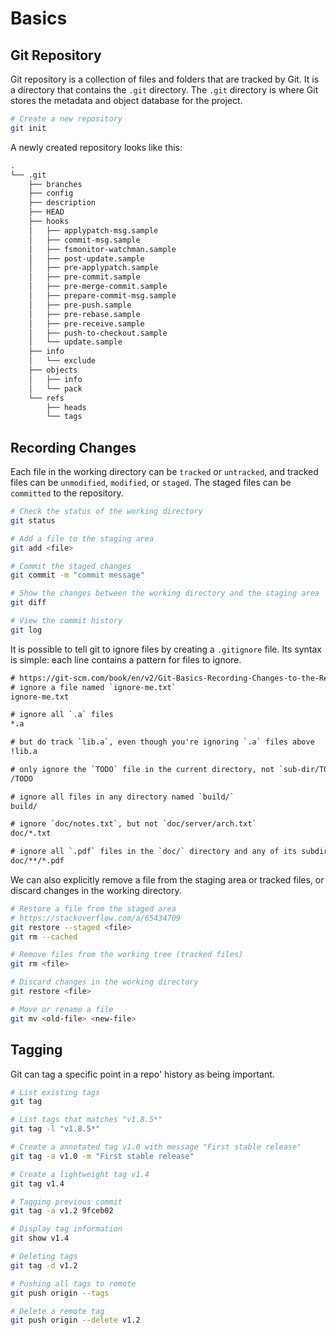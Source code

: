 # Basics

## Git Repository

Git repository is a collection of files and folders that are tracked by Git. It
is a directory that contains the `.git` directory. The `.git` directory is where
Git stores the metadata and object database for the project.

```sh
# Create a new repository
git init
```

A newly created repository looks like this:

```txt
.
└── .git
    ├── branches
    ├── config
    ├── description
    ├── HEAD
    ├── hooks
    │   ├── applypatch-msg.sample
    │   ├── commit-msg.sample
    │   ├── fsmonitor-watchman.sample
    │   ├── post-update.sample
    │   ├── pre-applypatch.sample
    │   ├── pre-commit.sample
    │   ├── pre-merge-commit.sample
    │   ├── prepare-commit-msg.sample
    │   ├── pre-push.sample
    │   ├── pre-rebase.sample
    │   ├── pre-receive.sample
    │   ├── push-to-checkout.sample
    │   └── update.sample
    ├── info
    │   └── exclude
    ├── objects
    │   ├── info
    │   └── pack
    └── refs
        ├── heads
        └── tags
```

## Recording Changes

Each file in the working directory can be `tracked` or `untracked`, and tracked
files can be `unmodified`, `modified`, or `staged`. The staged files can be
`committed` to the repository.

```sh
# Check the status of the working directory
git status

# Add a file to the staging area
git add <file>

# Commit the staged changes
git commit -m "commit message"

# Show the changes between the working directory and the staging area
git diff

# View the commit history
git log
```

It is possible to tell git to ignore files by creating a `.gitignore` file. Its
syntax is simple: each line contains a pattern for files to ignore.

```txt
# https://git-scm.com/book/en/v2/Git-Basics-Recording-Changes-to-the-Repository
# ignore a file named `ignore-me.txt`
ignore-me.txt

# ignore all `.a` files
*.a

# but do track `lib.a`, even though you're ignoring `.a` files above
!lib.a

# only ignore the `TODO` file in the current directory, not `sub-dir/TODO`
/TODO

# ignore all files in any directory named `build/`
build/

# ignore `doc/notes.txt`, but not `doc/server/arch.txt`
doc/*.txt

# ignore all `.pdf` files in the `doc/` directory and any of its subdirectories
doc/**/*.pdf
```

We can also explicitly remove a file from the staging area or tracked files,
or discard changes in the working directory.

```sh
# Restore a file from the staged area
# https://stackoverflow.com/a/65434709
git restore --staged <file>
git rm --cached

# Remove files from the working tree (tracked files)
git rm <file>

# Discard changes in the working directory
git restore <file>

# Move or rename a file
git mv <old-file> <new-file>
```

## Tagging

Git can tag a specific point in a repo' history as being important.

```sh
# List existing tags
git tag

# List tags that matches "v1.8.5*"
git tag -l "v1.8.5*"

# Create a annotated tag v1.0 with message "First stable release"
git tag -a v1.0 -m "First stable release"

# Create a lightweight tag v1.4
git tag v1.4

# Tagging previous commit
git tag -a v1.2 9fceb02

# Display tag information
git show v1.4

# Deleting tags
git tag -d v1.2

# Pushing all tags to remote
git push origin --tags

# Delete a remote tag
git push origin --delete v1.2
```
